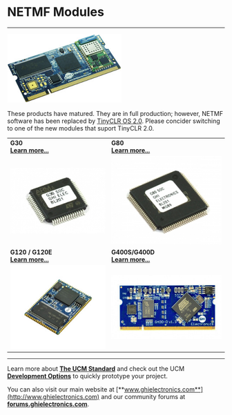 # NETMF Modules
---
![G400D](../../images/uc5550-noborder.jpg)

These products have matured. They are in full production; however, NETMF software has been replaced by [TinyCLR OS 2.0](../../software/tinyclr/intro.md). Please concider switching to one of the new modules that suport TinyCLR 2.0.

|  |  |
|--|--|
| **G30** </br> [**Learn more...**](g30.md) | **G80** </br> [**Learn more...**](g80.md) |
| [![G30](images/g30.jpg)](g30.md) | [![G80](images/g80.jpg)](g80.md) |
| **G120 / G120E** </br> [**Learn more...**](g120.md) | **G400S/G400D** </br> [**Learn more...**](g400d.md) |
| [![G120](images/g120.jpg)](g120.md) | [![G400S](images/g400d.jpg)](g400d.md) |
 
***

Learn more about [**The UCM Standard**](../ucm/standard.md) and check out the UCM [**Development Options**](../ucm/development-options.md) to quickly prototype your project.

You can also visit our main website at [**www.ghielectronics.com**](http://www.ghielectronics.com) and our community forums at [**forums.ghielectronics.com**](https://forums.ghielectronics.com/).